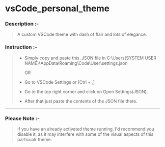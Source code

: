 # vsCode_personal_theme


### Description :-
> A custom VSCode theme with dash of flair and lots of elegance.

### Instruction :-
> * Simply copy and paste this .JSON file in C:\Users\(SYSTEM USER NAME)\AppData\Roaming\Code\User\settings.json
>
>   OR
>
> * Go to VSCode Settings or [Ctrl + ,]
> * Go to the top right corner and click on Open Settings(JSON).
> * After that just paste the contents of the JSON file there.


_____________________________________________________________




### Please Note :-
> If you have an already activated theme running, I'd recommend you disable it, as it may interfere with some of the visual aspects of this particualr theme.